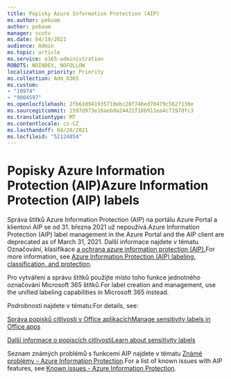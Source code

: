```yaml
---
title: Popisky Azure Information Protection (AIP)
ms.author: pebuam
author: pebaum
manager: scotv
ms.date: 04/19/2021
audience: Admin
ms.topic: article
ms.service: o365-administration
ROBOTS: NOINDEX, NOFOLLOW
localization_priority: Priority
ms.collection: Adm_O365
ms.custom:
- "10974"
- "9004597"
ms.openlocfilehash: 2fb63d941935710ebc20f74bed70479c5627130e
ms.sourcegitcommit: 1597d973e16aebda24421f18b911ea4c7197dfc3
ms.translationtype: MT
ms.contentlocale: cs-CZ
ms.lasthandoff: 04/20/2021
ms.locfileid: "52124854"
---
```

# <a name="azure-information-protection-aip-labels"></a><span data-ttu-id="21d30-102">Popisky Azure Information Protection (AIP)</span><span class="sxs-lookup"><span data-stu-id="21d30-102">Azure Information Protection (AIP) labels</span></span>

<span data-ttu-id="21d30-103">Správa štítků Azure Information Protection (AIP) na portálu Azure Portal a klientovi AIP se od 31. března 2021 už nepoužívá.</span><span class="sxs-lookup"><span data-stu-id="21d30-103">Azure Information Protection (AIP) label management in the Azure Portal and the AIP client are deprecated as of March 31, 2021.</span></span> <span data-ttu-id="21d30-104">Další informace najdete v tématu Označování, klasifikace [a ochrana azure information protection (AIP).](https://docs.microsoft.com/azure/information-protection/aip-classification-and-protection)</span><span class="sxs-lookup"><span data-stu-id="21d30-104">For more information, see [Azure Information Protection (AIP) labeling, classification, and protection](https://docs.microsoft.com/azure/information-protection/aip-classification-and-protection).</span></span>

<span data-ttu-id="21d30-105">Pro vytváření a správu štítků použijte místo toho funkce jednotného označování Microsoft 365 štítků.</span><span class="sxs-lookup"><span data-stu-id="21d30-105">For label creation and management, use the unified labeling capabilities in Microsoft 365 instead.</span></span> 

<span data-ttu-id="21d30-106">Podrobnosti najdete v tématu:</span><span class="sxs-lookup"><span data-stu-id="21d30-106">For details, see:</span></span>

[<span data-ttu-id="21d30-107">Správa popisků citlivosti v Office aplikacích</span><span class="sxs-lookup"><span data-stu-id="21d30-107">Manage sensitivity labels in Office apps</span></span>](https://docs.microsoft.com/microsoft-365/compliance/sensitivity-labels-office-apps)

[<span data-ttu-id="21d30-108">Další informace o popiscích citlivosti</span><span class="sxs-lookup"><span data-stu-id="21d30-108">Learn about sensitivity labels</span></span>](https://docs.microsoft.com/microsoft-365/compliance/sensitivity-labels)

<span data-ttu-id="21d30-109">Seznam známých problémů s funkcemi AIP najdete v tématu [Známé problémy – Azure Information Protection](https://docs.microsoft.com/azure/information-protection/known-issues).</span><span class="sxs-lookup"><span data-stu-id="21d30-109">For a list of known issues with AIP features, see [Known issues - Azure Information Protection](https://docs.microsoft.com/azure/information-protection/known-issues).</span></span>